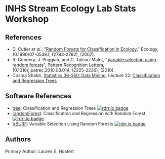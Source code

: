 # INHS Stream Ecology Lab Stats Workshop

## References

- D. Cutler _et al._, "[Random Forests for Classification in Ecology](https://esajournals.onlinelibrary.wiley.com/doi/abs/10.1890/07-0539.1)," Ecology, 10.1890/07-0539.1, (2783-2792), (2007).
- R. Genuera, J. Poggiab, and C. Tuleau-Malot, "[Variable selection using random forests](https://www.sciencedirect.com/science/article/abs/pii/S0167865510000954)", Pattern Recognition Letters, 10.1016/j.patrec.2010.03.014, (2225-2236), (2010).
- Cosma Shalizi, [Statistics 36-350: Data Mining](https://www.stat.cmu.edu/~cshalizi/350/), Lecture 22: [Classification and Regression Trees](https://www.stat.cmu.edu/~cshalizi/350/lectures/22/lecture-22.pdf)

## Software References

- [tree](https://cran.r-project.org/web/packages/tree/index.html): Classification and Regression Trees [![rdrr.io badge](https://img.shields.io/badge/view%20on-rdrr.io-blue.svg)](https://rdrr.io/cran/tree/man/tree.html)
- [randomForest](https://cran.r-project.org/web/packages/randomForest/index.html): Classification and Regression with Random Forest [![rdrr.io badge](https://img.shields.io/badge/view%20on-rdrr.io-blue.svg)](https://rdrr.io/cran/randomForest/man/randomForest.html)
- [VSURF](https://cran.r-project.org/web/packages/VSURF/index.html): Variable Selection Using Random Forests [![rdrr.io badge](https://img.shields.io/badge/view%20on-rdrr.io-blue.svg)](https://rdrr.io/cran/VSURF/man/VSURF.html)

## Authors

Primary Author: Lauren E. Hostert

